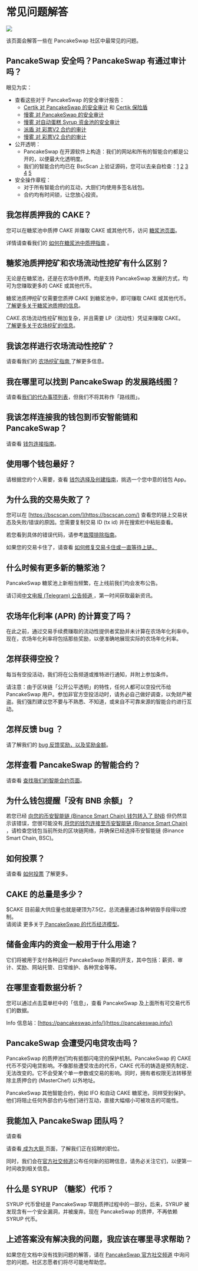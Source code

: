 # 常见问题解答

![](https://gblobscdn.gitbook.com/assets%2F-MHREX7DHcljbY5IkjgJ%2F-MbAxZIJGgk1QpS48uum%2F-MbAxk6fW4tsBsVDJVMR%2Fdocs%20masthead%20\(17\).png?alt=media\&token=a7b52851-0c4d-4249-901d-da79120f3eac)

该页面会解答一些在 PancakeSwap  社区中最常见的问题。

## PancakeSwap 安全吗？PancakeSwap 有通过审计吗？

眼见为实：

* 查看这些对于 PancakeSwap 的安全审计报告：
  * [Certik 对 PancakeSwap 的安全审计](https://www.certik.org/projects/pancakeswap) 和 [Certik 保险盾](https://shield.certik.foundation/)
  * [慢雾 对 PancakeSwap 的安全审计](https://github.com/slowmist/Knowledge-Base/blob/master/open-report/Smart%20Contract%20Security%20Audit%20Report%20%20-%20PancakeSwap.pdf)
  * [慢雾 对自动蛋糕 Syrup 资金池的安全审计](https://github.com/slowmist/Knowledge-Base/blob/master/open-report/Smart%20Contract%20Security%20Audit%20Report%20-%20CakeVault.pdf)
  * [派盾 对 彩票V2 合约的审计](https://github.com/peckshield/publications/blob/master/audit\_reports/PeckShield-Audit-Report-PancakeswapLottery-v1.0.pdf)
  * [慢雾 对 彩票V2 合约的审计](https://github.com/slowmist/Knowledge-Base/blob/master/open-report/Smart%20Contract%20Security%20Audit%20Report%20-%20PancakeSwap%20Lottery.pdf)
* 公开透明：
  * PancakeSwap 在开源软件上构造：我们的网站和所有的智能合约都是公开的，以便最大化透明度。
  * 我们的智能合约均已在 BscScan 上验证源码，您可以去亲自检查：[1](https://bscscan.com/address/0x10ED43C718714eb63d5aA57B78B54704E256024E) [2](https://bscscan.com/address/0x73feaa1ee314f8c655e354234017be2193c9e24e#code) [3](https://bscscan.com/address/0xbcfccbde45ce874adcb698cc183debcf17952812) [4](https://bscscan.com/address/0x1b96b92314c44b159149f7e0303511fb2fc4774f#code) [5](https://bscscan.com/address/0x92E8CeB7eAeD69fB6E4d9dA43F605D2610214E68)&#x20;
* 安全操作章程：
  * 对于所有智能合约的互动，大厨们均使用多签名钱包。
  * 合约均有时间锁，让您放心投资。

## 我怎样质押我的 CAKE？

您可以在糖浆池中质押 CAKE 并赚取 CAKE 或其他代币，访问 [糖浆池页面](https://pancakeswap.finance/pools)。

详情请查看我们的 [如何在糖浆池中质押指南](../products/syrup-pools/ru-he-zai-tang-jiang-chi-nei-zhi-ya/) 。

## 糖浆池质押挖矿和农场流动性挖矿有什么区别？

无论是在糖浆池，还是在农场中质押。均是支持 PancakeSwap 发展的方式，均可为您赚取更多的 CAKE 或其他代币。

糖浆池质押挖矿仅需要您质押 CAKE 到糖浆池中，即可赚取 CAKE 或其他代币。\
[了解更多关于糖浆池质押的信息](../products/syrup-pools/)。

CAKE.农场流动性挖矿稍加复杂，并且需要 LP（流动性）凭证来赚取 CAKE。\
[了解更多关于农场挖矿的信息](../products/yield-farming.md)。

## 我该怎样进行农场流动性挖矿？

请查看我们的 [农场挖矿指南 ](../products/yield-farming/ru-he-shi-yong-nong-chang.md)了解更多信息。

## 我在哪里可以找到 PancakeSwap 的发展路线图？

请查看[我们的代办事项列表](../roadmap.md)，但我们不将其称作「路线图」。

## 我该怎样连接我的钱包到币安智能链和 PancakeSwap？

请查看 [钱包连接指南](../get-started/connection-guide.md)。

## 使用哪个钱包最好？

请根据您的个人需要，查看 [钱包选择及创建指南](../get-started/wallet-guide.md)，挑选一个您中意的钱包 App。

## 为什么我的交易失败了？

您可以在 [https://bscscan.com/](https://bscscan.com/) 查看您的链上交易状态及失败/错误的原因。您需要复制交易 ID (tx id) 并在搜索栏中粘贴查看。

若您看到具体的错误代码，请参考[故障排除指南](troubleshooting-errors.md)。

如果您的交易卡住了，请查看 [如何修复交易卡住或一直等待上链。](ru-he-xiu-fu-metamask-shang-ka-zhu-de-jiao-yi.md)

## 什么时候有更多新的糖浆池？

PancakeSwap 糖浆池上新相当频繁，在上线前我们均会发布公告。

请订阅[中文电报 (Telegram) 公告频道 ](https://t.me/PancakeSwap\_CN)，第一时间获取最新资讯。

## 农场年化利率 (APR) 的计算变了吗？

在此之前，通过交易手续费赚取的流动性提供者奖励并未计算在农场年化利率中。现在，农场年化利率将包括那些奖励，以便准确地展现实际的农场年化利率。

## 怎样获得空投？

每当有空投活动，我们将在公告频道或推特进行通知，并附上参加条件。

请注意：由于区块链「公开公平透明」的特性，任何人都可以空投代币给 PancakeSwap 用户。参加非官方空投活动时，请务必自己做好调查，以免财产被盗。我们强烈建议您不要与不熟悉、不知道，或来自不可靠来源的智能合约进行互动。

## 怎样反馈 bug ？

请了解我们的 [bug 反馈奖励，以及奖励金额](../code/bug-shang-jin.md)。

## 怎样查看 PancakeSwap 的智能合约？

请查看 [查找我们的智能合约页面](https://docs.pancakeswap.finance/code/smart-contracts/finding-contracts)。

## 为什么钱包提醒「没有 BNB 余额」？

若您已经 [向您的币安智能链 (Binance Smart Chain) 钱包转入了 BNB](../get-started/bep20-guide.md) 但仍然显示该错误，您很可能没有[ 将您的钱包连接至币安智能链 (Binance Smart Chain)](../get-started/connection-guide.md) ，请检查您钱包当前所处的区块链网络，并确保已经选择币安智能链 (Binance Smart Chain, BSC)。

## 如何投票？

请查看 [如何投票](../products/voting/) 了解更多。

## CAKE 的总量是多少？

$CAKE 目前最大供应量也就是硬顶为7.5亿，总流通量通过各种销毁手段得以控制。\
请阅读 更多关于[ PancakeSwap 的代币经济模型](../tokenomics/cake/cake-dai-bi-jing-ji-mo-xing.md)。

## 储备金库内的资金一般用于什么用途？

它们将被用于支付各种运行 PancakeSwap 所需的开支，其中包括：薪资、审计、奖励、网站托管、日常维护、各种赏金等等。

## 在哪里查看数据分析？

您可以通过点击菜单栏中的「信息」，查看 PancakeSwap 及上面所有可交易代币们的数据。

Info 信息站：[https://pancakeswap.info/](https://pancakeswap.info/)

## PancakeSwap 会遭受闪电贷攻击吗？

PancakeSwap 的质押池们均有抵御闪电贷的保护机制。PancakeSwap 的 CAKE 代币不受闪电贷影响。不像那些遭受攻击的代币，CAKE 代币的铸造是预先制定、无法改变的。它不会受某个单一参数或交易的影响。同时，拥有者权限无法转移至除主质押合约 (MasterChef) 以外地址。

PancakeSwap 其他智能合约，例如 IFO 和自动 CAKE 糖浆池，同样受到保护。他们将阻止任何外部合约与他们进行互动，直接大幅缩小可被攻击的可能性。

## 我能加入 PancakeSwap 团队吗？

请查看

请查看[ 成为大厨 ](../tuan-dui/cheng-wei-yi-ming-da-chu/)页面，了解我们正在招聘的职位。

同时，我们会在[官方社交频道](../contact-us/telegram.md)公布任何新的招聘信息，请务必关注它们，以便第一时间收到相关信息。

## 什么是 SYRUP （糖浆）代币？

SYRUP 代币曾经是 PancakeSwap 早期质押过程中的一部分。后来，SYRUP 被发现含有一个安全漏洞，并被废弃。现在 PancakeSwap 的质押，不再依赖 SYRUP 代币。

## 上述答案没有解决我的问题，我应该在哪里寻求帮助？

如果您在文档中没有找到问题的解答，请在 [PancakeSwap 官方社交频道](https://docs.pancakeswap.finance/contact-us/telegram) 中询问您的问题。社区志愿者们将尽可能地帮助您。
